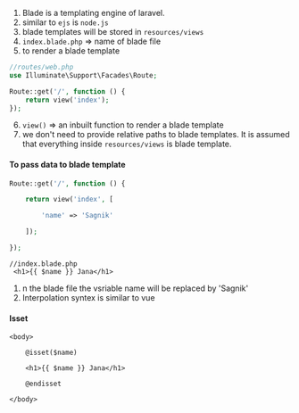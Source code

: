 1. Blade is a templating engine of laravel.
2. similar to `ejs` is `node.js`
3. blade templates will be stored in `resources/views`
4. `index.blade.php` => name of blade file
5. to render a blade template
```php
//routes/web.php
use Illuminate\Support\Facades\Route;

Route::get('/', function () {
    return view('index');
});

```
6. `view()` => an inbuilt function to render a blade template
7. we don't need to provide relative paths to blade templates. It is assumed that everything inside `resources/views` is blade template. 
#### To pass data to blade template
```php
Route::get('/', function () {

    return view('index', [

        'name' => 'Sagnik'

    ]);

});
```

```
//index.blade.php
 <h1>{{ $name }} Jana</h1>
```

1. n the blade file the vsriable name will be replaced by 'Sagnik'
2. Interpolation syntex is similar to vue
#### Isset
```
<body>

    @isset($name)

    <h1>{{ $name }} Jana</h1>

    @endisset

</body>
```
